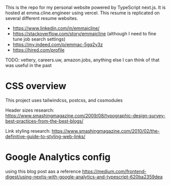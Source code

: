This is the repo for my personal website powered by TypeScript next.js. It is hosted at emma.cline.engineer using vercel. This resume is replicated on several different resume websites.

- https://www.linkedin.com/in/emmajcline/
- https://stackoverflow.com/story/emmajcline (although I need to fine tune job search settings)
- https://my.indeed.com/p/emmac-5gq2y3z
- https://hired.com/profile

TODO: vettery, careers.uw, amazon.jobs, anything else I can think of that was useful in the past

# CSS overview

This project uses tailwindcss, postcss, and cssmodules

Header sizes research: https://www.smashingmagazine.com/2009/08/typographic-design-survey-best-practices-from-the-best-blogs/

Link styling research: https://www.smashingmagazine.com/2010/02/the-definitive-guide-to-styling-web-links/

# Google Analytics config

using this blog post aas a reference https://medium.com/frontend-digest/using-nextjs-with-google-analytics-and-typescript-620ba2359dea

